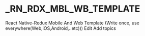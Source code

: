 # _RN_RDX_MBL_WB_TEMPLATE
React Native-Redux Mobile And Web Template (Write once, use everywhere(Web,iOS,Android,..etc))) Edit Add topics
